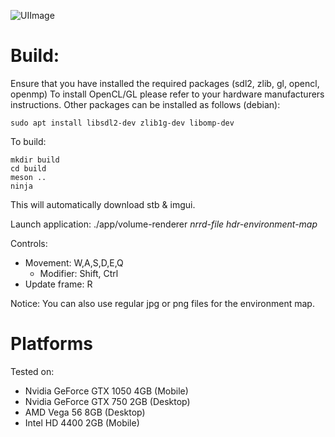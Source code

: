 ![UIImage](https://user-images.githubusercontent.com/1415748/87870529-39869a00-c9a9-11ea-9801-76596a20fa96.jpg)

# Build:
Ensure that you have installed the required packages (sdl2, zlib, gl, opencl, openmp)
To install OpenCL/GL please refer to your hardware manufacturers instructions. Other packages
can be installed as follows (debian):

```
sudo apt install libsdl2-dev zlib1g-dev libomp-dev
```


To build:
```
mkdir build
cd build
meson ..
ninja
```

This will automatically download stb & imgui.

Launch application: ./app/volume-renderer *nrrd-file* *hdr-environment-map*

Controls:
* Movement: W,A,S,D,E,Q
  * Modifier: Shift, Ctrl
* Update frame: R

Notice: You can also use regular jpg or png files for the environment map.

# Platforms
Tested on:
* Nvidia GeForce GTX 1050 4GB (Mobile)
* Nvidia GeForce GTX 750 2GB (Desktop)
* AMD Vega 56 8GB (Desktop)
* Intel HD 4400 2GB (Mobile)
